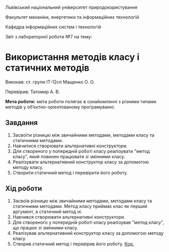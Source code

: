 Львівський національний університет природокористування

Факультет механіки, енергетики та інформаційних технологій

Кафедра інформаційних систем і технологій 

Звіт з лабораторної роботи №7
на тему: 

# Використання методів класу і статичних методів

Виконав: ст. групи ІТ-12сп Мащенко О. О.

Перевірив: Татомир А. В.

**Мета роботи:** мета роботи полягає в ознайомленні з різними типами методів у об’єктно-орієнтованому програмуванні.

## Завдання
1. Засвоїти різницю між звичайними методами, методами класу та статичними методами. 
2. Навчитися створювати альтернативні конструктори. 
3. Для створеного у попередній роботі класу реалізувати "метод класу", який повинен працювати зі змінними класу. 
4. Реалізувати альтернативний конструктор класу за допомогою методу класу. 
5. Створити статичний метод і перевірити його роботу.

## Хід роботи
1. Засвоїв різницю між звичайними методами, методами класу та статичними методами. Метод класу приймає клас як перший аргумент, а статичний метод ні.
2. Навчився створювати альтернативні конструктори.
3. Для створеного у попередній роботі класу реалізував "метод класу", що працює зі змінними класу.
4. Реалізував альтернативний конструктор класу за допомогою методу класу.
5. Створив статичний метод і перевірив його роботу.
[Код.](./main.py)
